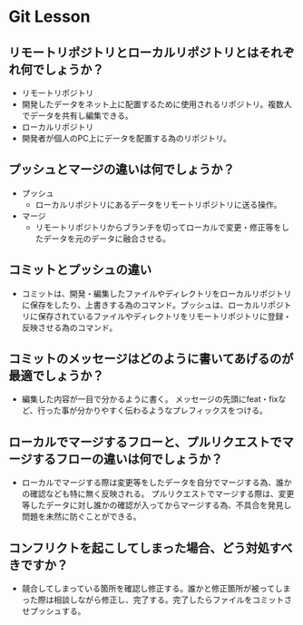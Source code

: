 # Git Lesson



## リモートリポジトリとローカルリポジトリとはそれぞれ何でしょうか？
  - リモートリポジトリ
   - 開発したデータをネット上に配置するために使用されるリポジトリ。複数人でデータを共有し編集できる。
  - ローカルリポジトリ
   - 開発者が個人のPC上にデータを配置する為のリポジトリ。


## プッシュとマージの違いは何でしょうか？
  - プッシュ
    - ローカルリポジトリにあるデータをリモートリポジトリに送る操作。
  - マージ
    - リモートリポジトリからブランチを切ってローカルで変更・修正等をしたデータを元のデータに融合させる。


## コミットとプッシュの違い
  - コミットは、開発・編集したファイルやディレクトリをローカルリポジトリに保存をしたり、上書きする為のコマンド。プッシュは、ローカルリポジトリに保存されているファイルやディレクトリをリモートリポジトリに登録・反映させる為のコマンド。


## コミットのメッセージはどのように書いてあげるのが最適でしょうか？
  - 編集した内容が一目で分かるように書く。
  メッセージの先頭にfeat・fixなど、行った事が分かりやすく伝わるようなプレフィックスをつける。


## ローカルでマージするフローと、プルリクエストでマージするフローの違いは何でしょうか？
  - ローカルでマージする際は変更等をしたデータを自分でマージする為、誰かの確認なども特に無く反映される。
  プルリクエストでマージする際は、変更等したデータに対し誰かの確認が入ってからマージする為、不具合を発見し問題を未然に防ぐことができる。


## コンフリクトを起こしてしまった場合、どう対処すべきですか？
  - 競合してしまっている箇所を確認し修正する。誰かと修正箇所が被ってしまった際は相談しながら修正し、完了する。完了したらファイルをコミットさせプッシュする。
